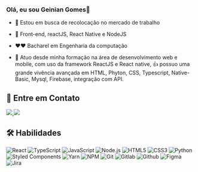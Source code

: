 ### Olá, eu sou Geinian Gomes👋


- 🔭 Estou em busca de recolocação no mercado de trabalho
   
- 📝 Front-end, reactJS, React Native e NodeJS
- ❤❤ Bacharel em Engenharia da computação

- 👯 Atuo desde minha formação na área de desenvolvimento web e mobile, com uso da framework ReactJS e React native,
  👍  possuo uma grande vivência avançada em HTML, Phyton, CSS, Typescript, Native-Basic, Mysql, Firebase, integração com API.

## 💬 Entre em  Contato

<div>
  <a href="https://www.linkedin.com/in/geinian-gomes-298780123/" target="_blank">
    <img src="https://img.shields.io/badge/-LinkedIn-24292f?style=for-the-badge&logo=outlook&logoColor=F34F28" target="_blank">
  </a> 
  <a href="mailto:geinian_gpa@hotmail.com">
    <img src="https://img.shields.io/badge/Microsoft_Outlook-0078D4?style=for-the-badge&logo=microsoft-outlook&logoColor=white" target="_blank">
  </a>
  <!--
  <a href="" target="_blank">
    <img src="https://img.shields.io/badge/Resume-24292f?style=for-the-badge&logo=googledocs&logoColor=F34F28" target="_blank">
  </a>
   -->
</div>

## 🛠️ Habilidades

<div>
  <img alt="React" src="https://img.shields.io/badge/React-24292f?style=for-the-badge&logo=react&logoColor=61DAFB" target="_blank">
  <img alt="TypeScript" src="https://img.shields.io/badge/TypeScript-24292f?style=for-the-badge&logo=typescript&logoColor=007ACC" target="_blank">
  <img alt="JavaScript" src="https://img.shields.io/badge/JavaScript-24292f?style=for-the-badge&logo=javascript&logoColor=F7DF1E" target="_blank">
  <img alt="Node.js" src="https://img.shields.io/badge/Node.js-24292f?style=for-the-badge&logo=node.js&logoColor=339933" target="_blank">
  <img alt="HTML5" src="https://img.shields.io/badge/HTML5-24292f?style=for-the-badge&logo=html5&logoColor=E34F26" target="_blank">
  <img alt="CSS3" src="https://img.shields.io/badge/CSS3-24292f?style=for-the-badge&logo=css3&logoColor=1572B6" target="_blank">
  <img alt="Python" src="https://img.shields.io/badge/Python-24292f?style=for-the-badge&logo=python&logoColor=3776AB" target="_blank"> 
  <img alt="Styled Components" src="https://img.shields.io/badge/styled%20components-24292f?style=for-the-badge&logo=styledcomponents&logoColor=DB7093" target="_blank">
  <img alt="Yarn" src="https://img.shields.io/badge/Yarn-24292f?style=for-the-badge&logo=yarn&logoColor=2C8EBB" target="_blank">
  <img alt="NPM" src="https://img.shields.io/badge/NPM-24292f?style=for-the-badge&logo=npm&logoColor=CB3837" target="_blank">
  <img alt="Git" src="https://img.shields.io/badge/Git-24292f?style=for-the-badge&logo=git&logoColor=F05032" target="_blank">
  <img alt="Gitlab" src="https://img.shields.io/badge/Gitlab-24292f?style=for-the-badge&logo=gitlab&logoColor=FCA121" target="_blank">
  <img alt="Github" src="https://img.shields.io/badge/Github-24292f?style=for-the-badge&logo=github&logoColor=181717" target="_blank">
  <img alt="Figma" src="https://img.shields.io/badge/Figma-24292f?style=for-the-badge&logo=figma&logoColor=F24E1E" target="_blank">
  <img alt="Jira" src="https://img.shields.io/badge/Jira-24292f?style=for-the-badge&logo=jira&logoColor=0052CC" target="_blank">
</div>
